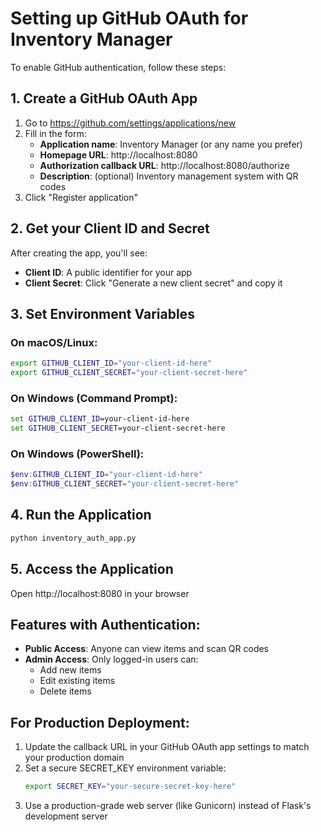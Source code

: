 # Setting up GitHub OAuth for Inventory Manager

To enable GitHub authentication, follow these steps:

## 1. Create a GitHub OAuth App

1. Go to https://github.com/settings/applications/new
2. Fill in the form:
   - **Application name**: Inventory Manager (or any name you prefer)
   - **Homepage URL**: http://localhost:8080
   - **Authorization callback URL**: http://localhost:8080/authorize
   - **Description**: (optional) Inventory management system with QR codes
3. Click "Register application"

## 2. Get your Client ID and Secret

After creating the app, you'll see:
- **Client ID**: A public identifier for your app
- **Client Secret**: Click "Generate a new client secret" and copy it

## 3. Set Environment Variables

### On macOS/Linux:
```bash
export GITHUB_CLIENT_ID="your-client-id-here"
export GITHUB_CLIENT_SECRET="your-client-secret-here"
```

### On Windows (Command Prompt):
```cmd
set GITHUB_CLIENT_ID=your-client-id-here
set GITHUB_CLIENT_SECRET=your-client-secret-here
```

### On Windows (PowerShell):
```powershell
$env:GITHUB_CLIENT_ID="your-client-id-here"
$env:GITHUB_CLIENT_SECRET="your-client-secret-here"
```

## 4. Run the Application

```bash
python inventory_auth_app.py
```

## 5. Access the Application

Open http://localhost:8080 in your browser

## Features with Authentication:

- **Public Access**: Anyone can view items and scan QR codes
- **Admin Access**: Only logged-in users can:
  - Add new items
  - Edit existing items
  - Delete items

## For Production Deployment:

1. Update the callback URL in your GitHub OAuth app settings to match your production domain
2. Set a secure SECRET_KEY environment variable:
   ```bash
   export SECRET_KEY="your-secure-secret-key-here"
   ```
3. Use a production-grade web server (like Gunicorn) instead of Flask's development server
